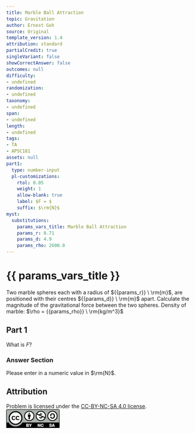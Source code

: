 ```yaml
---
title: Marble Ball Attraction
topic: Gravitation
author: Ernest Goh
source: Original
template_version: 1.4
attribution: standard
partialCredit: true
singleVariant: false
showCorrectAnswer: false
outcomes: null
difficulty:
- undefined
randomization:
- undefined
taxonomy:
- undefined
span:
- undefined
length:
- undefined
tags:
- TA
- APSC181
assets: null
part1:
  type: number-input
  pl-customizations:
    rtol: 0.05
    weight: 1
    allow-blank: true
    label: $F = $
    suffix: $\rm{N}$
myst:
  substitutions:
    params_vars_title: Marble Ball Attraction
    params_r: 0.71
    params_d: 4.9
    params_rho: 2600.0
---
```

# {{ params_vars_title }}
Two marble spheres each with a radius of ${{params_r}} \ \rm{m}$, are positioned with their centres ${{params_d}} \ \rm{m}$ apart.
Calculate the magnitude of the gravitational force between the two spheres.
Density of marble: $\rho = {{params_rho}} \ \rm{kg/m^3}$

## Part 1

What is $F$?

### Answer Section

Please enter in a numeric value in $\rm{N}$.

## Attribution

Problem is licensed under the [CC-BY-NC-SA 4.0 license](https://creativecommons.org/licenses/by-nc-sa/4.0/).<br> ![The Creative Commons 4.0 license requiring attribution-BY, non-commercial-NC, and share-alike-SA license.](https://raw.githubusercontent.com/firasm/bits/master/by-nc-sa.png)